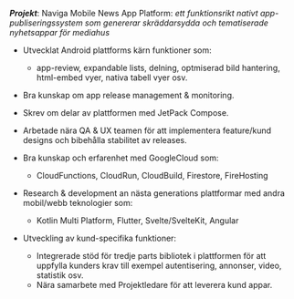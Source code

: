 **_Projekt_**: Naviga Mobile News App Platform: 
*ett funktionsrikt nativt app-publiseringssystem som genererar skräddarsydda och tematiserade nyhetsappar för mediahus*
* Utvecklat Android plattforms kärn funktioner som:
	* app-review, expandable lists, delning, optmiserad bild hantering, html-embed vyer, nativa tabell vyer osv.
* Bra kunskap om app release management & monitoring.
* Skrev om delar av plattformen med JetPack Compose.
* Arbetade nära QA & UX teamen för att implementera feature/kund designs och bibehålla stabilitet av releases.
* Bra kunskap och erfarenhet med GoogleCloud som:
	* CloudFunctions, CloudRun, CloudBuild, Firestore, FireHosting
* Research & development an nästa generations plattformar med andra mobil/webb teknologier som:
	* Kotlin Multi Platform, Flutter, Svelte/SvelteKit, Angular

* Utveckling av kund-specifika funktioner:
	* Integrerade stöd för tredje parts bibliotek i plattformen för att uppfylla kunders krav till exempel autentisering, annonser, video, statistik osv.
	* Nära samarbete med Projektledare för att leverera kund appar.